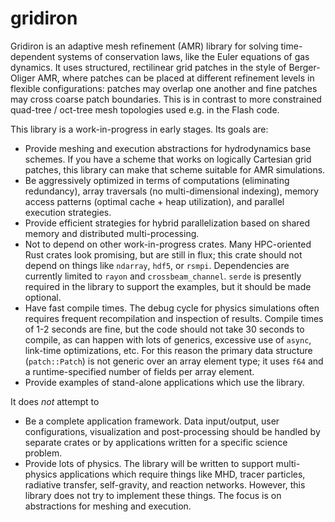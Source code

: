 # gridiron

Gridiron is an adaptive mesh refinement (AMR) library for solving
time-dependent systems of conservation laws, like the Euler equations of
gas dynamics. It uses structured, rectilinear grid patches in the style of
Berger-Oliger AMR, where patches can be placed at different refinement
levels in flexible configurations: patches may overlap one another and
fine patches may cross coarse patch boundaries. This is in contrast to
more constrained quad-tree / oct-tree mesh topologies used e.g. in the
Flash code.

This library is a work-in-progress in early stages. Its goals are:

- Provide meshing and execution abstractions for hydrodynamics base
  schemes. If you have a scheme that works on logically Cartesian grid
  patches, this library can make that scheme suitable for AMR simulations.
- Be aggressively optimized in terms of computations (eliminating
  redundancy), array traversals (no multi-dimensional indexing), memory
  access patterns (optimal cache + heap utilization), and parallel
  execution strategies.
- Provide efficient strategies for hybrid parallelization based on
  shared memory and distributed multi-processing.
- Not to depend on other work-in-progress crates. Many HPC-oriented Rust
  crates look promising, but are still in flux; this crate should not
  depend on things like `ndarray`, `hdf5`, or `rsmpi`. Dependencies are
  currently limited to `rayon` and `crossbeam_channel`. `serde` is
  presently required in the library to support the examples, but it should
  be made optional.
- Have fast compile times. The debug cycle for physics simulations often
  requires frequent recompilation and inspection of results. Compile times
  of 1-2 seconds are fine, but the code should not take 30 seconds to
  compile, as can happen with lots of generics, excessive use of `async`,
  link-time optimizations, etc. For this reason the primary data structure
  (`patch::Patch`) is not generic over an array element type; it uses
  `f64` and a runtime-specified number of fields per array element.
- Provide examples of stand-alone applications which use the library.

It does _not_ attempt to

- Be a complete application framework. Data input/output, user
  configurations, visualization and post-processing should be handled by
  separate crates or by applications written for a specific science
  problem.
- Provide lots of physics. The library will be written to support
  multi-physics applications which require things like MHD, tracer
  particles, radiative transfer, self-gravity, and reaction networks.
  However, this library does not try to implement these things. The focus
  is on abstractions for meshing and execution.
